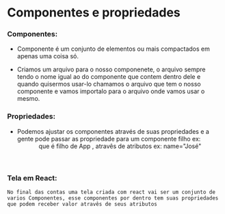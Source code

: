 # Componentes e propriedades

### Componentes:

- Componente é um conjunto de elementos ou mais compactados em apenas uma coisa só.

- Criamos um arquivo para o nosso componenete, o arquivo sempre tendo o nome igual ao do componente que contem dentro dele e quando quisermos usar-lo chamamos o arquivo que tem o nosso componente e vamos importalo para o arquivo onde vamos usar o mesmo.

### Propriedades:

- Podemos ajustar os componentes através de suas propriedades e a gente pode passar as propriedade para um componente filho ex: <Header> que é filho de App , atravês de atributos ex: name="José"
 
### Tela em React:

`No final das contas uma tela criada com react vai ser um conjunto de varios Componentes, esse componentes por dentro tem suas propriedades que podem receber valor atravês de seus atributos`